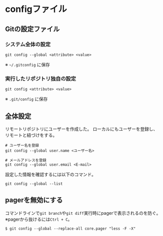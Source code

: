 # configファイル

## Gitの設定ファイル
### システム全体の設定
```
git config --global <attribute> <value>
```
※ `~/.gitconfig` に保存

### 実行したリポジトリ独自の設定 
```
git config <attribute> <value>
```
※ `.git/config` に保存

## 全体設定
リモートリポジトリにユーザーを作成した。
ローカルにもユーザーを登録し、リモートと紐づけをする。

```
# ユーザー名を登録
git config --global user.name <ユーザー名>

# メールアドレスを登録
git config --global user.email <E-mail>
```

設定した情報を確認するには以下のコマンド。
```
git config --global --list
```

## pagerを無効にする
コマンドラインで`git branch`や`git diff`実行時にpagerで表示されるのを防ぐ。
※pagerから抜けるには`Ctrl + C`。
```
$ git config --global --replace-all core.pager "less -F -X"
```
